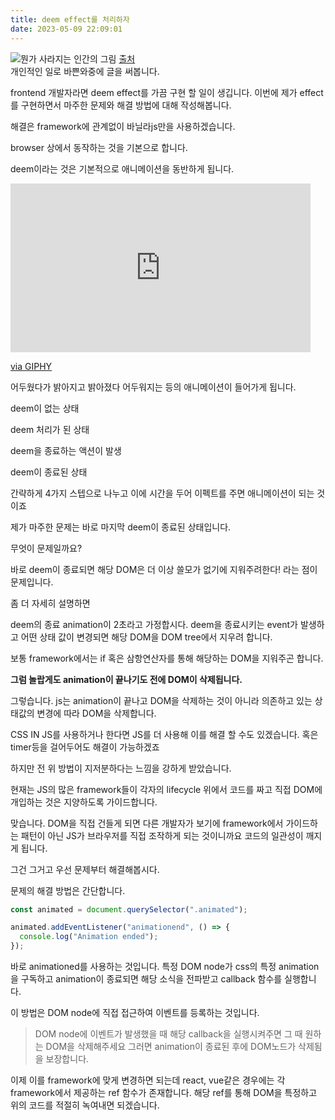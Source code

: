 ```yaml
---
title: deem effect를 처리하자
date: 2023-05-09 22:09:01
---
```

<div>
<img alt="뭔가 사라지는 인간의 그림" src="https://www.shutterstock.com/image-vector/concept-passing-time-man-who-260nw-1749497999.jpg">  
<a href="https://www.shutterstock.com/ko/search/disappear">출처</a>
</div>
개인적인 일로 바쁜와중에 글을 써봅니다.

frontend 개발자라면 deem effect를 가끔 구현 할 일이 생깁니다.
이번에 제가 effect를 구현하면서 마주한 문제와 해결 방법에 대해 작성해봅니다.

해결은 framework에 관계없이 바닐라js만을 사용하겠습니다.

browser 상에서 동작하는 것을 기본으로 합니다.

deem이라는 것은 기본적으로 애니메이션을 동반하게 됩니다.
<iframe src="https://giphy.com/embed/AQRapWCgC7dThyVEYb" width="480" height="270" frameBorder="0" class="giphy-embed" allowFullScreen></iframe><p><a href="https://giphy.com/gifs/bandainamco-dark-souls-dsr-remastered-AQRapWCgC7dThyVEYb">via GIPHY</a></p>

어두웠다가 밝아지고 밝아졌다 어두워지는 등의 애니메이션이 들어가게 됩니다.

deem이 없는 상태

deem 처리가 된 상태

deem을 종료하는 액션이 발생

deem이 종료된 상태

간략하게 4가지 스텝으로 나누고 이에 시간을 두어 이펙트를 주면 애니메이션이 되는 것이죠

제가 마주한 문제는 바로 마지막 deem이 종료된 상태입니다.


무엇이 문제일까요?

바로 deem이 종료되면 해당 DOM은 더 이상 쓸모가 없기에 지워주려한다! 라는 점이 문제입니다.

좀 더 자세히 설명하면

deem의 종료 animation이 2초라고 가정합시다.
deem을 종료시키는 event가 발생하고 어떤 상태 값이 변경되면 해당 DOM을 DOM tree에서 지우려 합니다.


보통 framework에서는 if 혹은 삼항연산자를 통해 해당하는 DOM을 지워주곤 합니다.

**그럼 놀랍게도 animation이 끝나기도 전에 DOM이 삭제됩니다.**


그렇습니다. js는 animation이 끝나고 DOM을 삭제하는 것이 아니라 의존하고 있는 상태값의 변경에 따라 DOM을 삭제합니다.

CSS IN JS를 사용하거나 한다면 JS를 더 사용해 이를 해결 할 수도 있겠습니다. 혹은 timer등을 걸어두어도 해결이 가능하겠죠

하지만 전 위 방법이 지저분하다는 느낌을 강하게 받았습니다.

현재는 JS의 많은 framework들이 각자의 lifecycle 위에서 코드를 짜고 직접 DOM에 개입하는 것은 지양하도록 가이드합니다.

맞습니다. DOM을 직접 건들게 되면 다른 개발자가 보기에 framework에서 가이드하는 패턴이 아닌 JS가 브라우저를 직접 조작하게 되는 것이니까요 코드의 일관성이 깨지게 됩니다.

그건 그거고 우선 문제부터 해결해봅시다.

문제의 해결 방법은 간단합니다.

```js
const animated = document.querySelector(".animated");

animated.addEventListener("animationend", () => {
  console.log("Animation ended");
});
```
바로 animationed를 사용하는 것입니다.
특정 DOM node가 css의 특정 animation을 구독하고
animation이 종료되면 해당 소식을 전파받고 callback 함수를 실행합니다.


이 방법은 DOM node에 직접 접근하여 이벤트를 등록하는 것입니다.

> DOM node에 이벤트가 발생했을 때 해당 callback을 실행시켜주면 그 때 원하는 DOM을 삭제해주세요
그러면 animation이 종료된 후에 DOM노드가 삭제됨을 보장합니다.


이제 이를 framework에 맞게 변경하면 되는데 react, vue같은 경우에는 
각 framework에서 제공하는 ref 함수가 존재합니다.
해당 ref를 통해 DOM을 특정하고 위의 코드를 적절히 녹여내면 되겠습니다.

